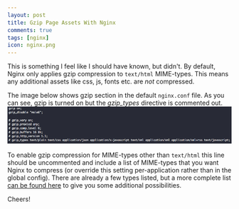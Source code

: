 ```yaml
---
layout: post
title: Gzip Page Assets With Nginx
comments: true
tags: [nginx]
icon: nginx.png
---
```


This is something I feel like I should have known, but didn't. By default, Nginx only applies gzip compression to `text/html` MIME-types. This means any additional assets like css, js, fonts etc. are _not_ compressed.

The image below shows gzip section in the default `nginx.conf` file. As you can see, gzip is turned on but the _gzip_types_ directive is commented out.
<img src="/assets/images/posts/nginx-gzip.png">

To enable gzip compression for MIME-types other than `text/html` this line should be uncommented and include a list of MIME-types that you want Nginx to compress (or override this setting per-application rather than in the global config). There are already a few types listed, but a more complete list [can be found here](https://github.com/h5bp/server-configs-nginx/blob/master/nginx.conf#L67-L109) to give you some additional possibilities.

<!--
<div class="well well-sm">
  <strong>
    <i class="fa fa-exclamation-triangle text-danger"></i>
  </strong>
  If you are using TLS/SSL, be sure you understand the Breach exploit before enabling HTTP compression on your site/server to make sure gzip is safe for your application. <a href="http://www.breachattack.com/">http://www.breachattack.com/</a>
</div>
-->
Cheers!


